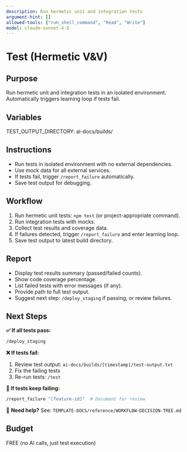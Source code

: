 ```yaml
---
description: Run hermetic unit and integration tests
argument-hint: []
allowed-tools: ["run_shell_command", "Read", "Write"]
model: claude-sonnet-4-5
---
```


# Test (Hermetic V&V)

## Purpose
Run hermetic unit and integration tests in an isolated environment. Automatically triggers learning loop if tests fail.

## Variables
TEST_OUTPUT_DIRECTORY: ai-docs/builds/

## Instructions
- Run tests in isolated environment with no external dependencies.
- Use mock data for all external services.
- If tests fail, trigger `/report_failure` automatically.
- Save test output for debugging.

## Workflow
1. Run hermetic unit tests: `npm test` (or project-appropriate command).
2. Run integration tests with mocks.
3. Collect test results and coverage data.
4. If failures detected, trigger `/report_failure` and enter learning loop.
5. Save test output to latest build directory.

## Report
- Display test results summary (passed/failed counts).
- Show code coverage percentage.
- List failed tests with error messages (if any).
- Provide path to full test output.
- Suggest next step: `/deploy_staging` if passing, or review failures.

## Next Steps

**✅ If all tests pass:**
```bash
/deploy_staging
```

**❌ If tests fail:**
1. Review test output: `ai-docs/builds/[timestamp]/test-output.txt`
2. Fix the failing tests
3. Re-run tests: `/test`

**🔴 If tests keep failing:**
```bash
/report_failure "[feature-id]"  # Document for review
```

📖 **Need help?** See: `TEMPLATE-DOCS/reference/WORKFLOW-DECISION-TREE.md`

## Budget
FREE (no AI calls, just test execution)
